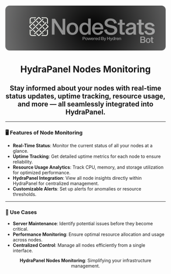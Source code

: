 <p align="center">
  <img src="https://raw.githubusercontent.com/HydraLabs-beta/sedar/main/nodestatsbot.png" alt="HydraPanel Nodes Monitoring">
</p>

<h1 align="center">HydraPanel Nodes Monitoring</h1>

<h2 align="center">
  Stay informed about your nodes with real-time status updates, uptime tracking, resource usage, and more — all seamlessly integrated into HydraPanel.
</h2>

---

### 🖥️ Features of Node Monitoring
- **Real-Time Status**: Monitor the current status of all your nodes at a glance.  
- **Uptime Tracking**: Get detailed uptime metrics for each node to ensure reliability.  
- **Resource Usage Analytics**: Track CPU, memory, and storage utilization for optimized performance.  
- **HydraPanel Integration**: View all node insights directly within HydraPanel for centralized management.  
- **Customizable Alerts**: Set up alerts for anomalies or resource thresholds.

---

### 🔧 Use Cases
- **Server Maintenance**: Identify potential issues before they become critical.  
- **Performance Monitoring**: Ensure optimal resource allocation and usage across nodes.  
- **Centralized Control**: Manage all nodes efficiently from a single interface.  

<p align="center">
  <b>HydraPanel Nodes Monitoring</b>: Simplifying your infrastructure management.  
</p>
